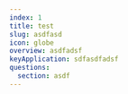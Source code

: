 ```yaml
---
index: 1
title: test
slug: asdfasd
icon: globe
overview: asdfadsf
keyApplication: sdfasdfadsf
questions:
  section: asdf
---
```


